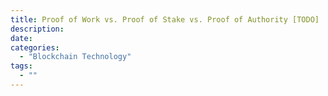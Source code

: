 ```yaml
---
title: Proof of Work vs. Proof of Stake vs. Proof of Authority [TODO]
description: 
date:
categories:
  - "Blockchain Technology"
tags:
  - ""
---
```


<!--more-->
